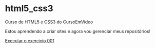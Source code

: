 # html5_css3
 Curso de HTML5 e CSS3 do CursoEmVideo

 Estou aprendendo a criar sites e agora vou gerenciar meus repositórios!

<a href="https://josimar140.github.io/html5_css3/exercicios/ex001/index.html"> Executar o exercicio 001</a>